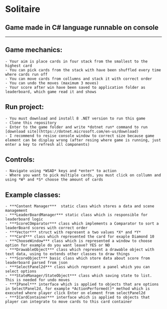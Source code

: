 # Solitaire  
## Game made in C# language runnable on console  
-----------------------------------------------  
## Game mechanics:  
    - Your aim is place cards in four stack from the smallest to the highest card
    - You can pick cards from the stack with have been shuffled every time where cards run off
    - You can move cards from collumns and stack it with correct order
    - You can undo the moves (maximum 3 moves)
    - Your score after win have been saved to application folder as leaderboard, which game read it and shows
## Run project:  
    - You must download and install 8 .NET version to run this game
    - Clone this repository
    - Enter to the game folder and write *dotnet run* command to run [download site](https://dotnet.microsoft.com/en-us/download)
    - I recommend to resise console window to correct size because game element can be display wrong (after resing where game is running, just enter a key to refresh all components)
## Controls:  
    - Navigate using *WSAD* keys and *enter* to action
    - Where you want to pick multiple cards, you must click on collumn and using *W* and *S* choose the amount of cards
## Example classes:  
    - ***Content Manager***  static class which stores a data and scene management
    - ***LeaderBoardManager*** static class which is responsible for leaderboard logic
    - ***ScoreCOmparator*** class which implements a Comparator to sort a leaderBoard scores with correct order
    - ***Vector*** struct with represent a two values *X* and *Y*
    - ***Card*** class which represented the card for exaple Diamond 10
    - ***ChooseWindow*** class which is represented a window to choose option for example do you want leave? YES or NO
    - ***DrawableObject*** class which represent a drawable object with text data, using to extends other classes to draw things
    - ***ScoreObject*** basic class which store data about score from leaderboard parsed from json
    - ***SelectPanel2d*** class which represent a panel which you can select options
    - ***StateManager/StateObject*** class which saving state to list. This is needed for undo moves
    - ***IPanel*** interface which is applied to objects that are options in SelectPanel2d, for example *ActionPerformed()* method which is executed where player click Enter on element from selectPanel2d
    - ***ICardContainer*** interface which is applied to objects that player can integrate to move cards to this card container